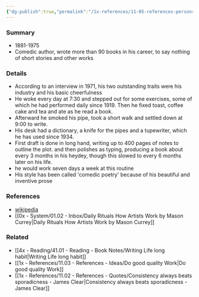 ```yaml
---
{"dg-publish":true,"permalink":"/1x-references/11-05-references-persons/p-g-wodehouse/","title":"P G Wodehouse","dgShowBacklinks":false}
---
```



### Summary
- 1881-1975
- Comedic author, wrote more than 90 books in his career, to say nothing of short stories and other works

### Details
- According to an interview in 1971, his two outstanding traits were his industry and his basic cheerfulness
- He woke every day at 7:30 and stepped out for some exercises, some of which he had performed daily since 1919. Then he fixed toast, coffee cake and tea and ate as he read a book.
- Afterward he smoked his pipe, took a short walk and settled down at 9:00 to write.
- His desk had a dictionary, a knife for the pipes and a tupewriter, which he has used since 1934.
- First draft is done in long hand, writing up to 400 pages of notes to outline the plot. and then polishes as typing, producing a book about every 3 months in his heydey, though this slowed to every 6 months later on his life.
- he would work seven days a week at this routine
- His style has been called 'comedic poetry' because of his beautiful and inventive prose

### References
- [wikipedia](https://en.wikipedia.org/wiki/P._G._Wodehouse)
- [[0x - System/01.02 - Inbox/Daily Rituals How Artists Work by Mason Currey\|Daily Rituals How Artists Work by Mason Currey]]

### Related
- [[4x - Reading/41.01 - Reading - Book Notes/Writing Life long habit\|Writing Life long habit]]
- [[1x - References/11.03 - References - Ideas/Do good quality Work\|Do good quality Work]]
- [[1x - References/11.02 - References - Quotes/Consistency always beats sporadicness - James Clear\|Consistency always beats sporadicness - James Clear]]
